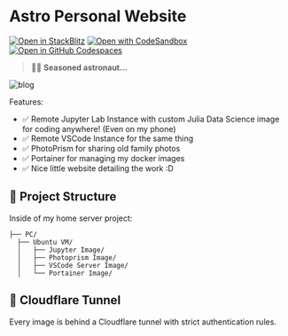 # Astro Personal Website


[![Open in StackBlitz](https://developer.stackblitz.com/img/open_in_stackblitz.svg)](https://stackblitz.com/github/withastro/astro/tree/latest/examples/blog)
[![Open with CodeSandbox](https://assets.codesandbox.io/github/button-edit-lime.svg)](https://codesandbox.io/p/sandbox/github/withastro/astro/tree/latest/examples/blog)
[![Open in GitHub Codespaces](https://github.com/codespaces/badge.svg)](https://codespaces.new/withastro/astro?devcontainer_path=.devcontainer/blog/devcontainer.json)

> 🧑‍🚀 **Seasoned astronaut...** 

![blog](https://github.com/withastro/astro/assets/2244813/ff10799f-a816-4703-b967-c78997e8323d)

Features:

- ✅ Remote Jupyter Lab Instance with custom Julia Data Science image for coding anywhere! (Even on my phone)
- ✅ Remote VSCode Instance for the same thing
- ✅ PhotoPrism for sharing old family photos
- ✅ Portainer for managing my docker images
- ✅ Nice little website detailing the work :D

## 🚀 Project Structure

Inside of my home server project:

```text
├── PC/  
  ├── Ubuntu VM/
  │   ├── Jupyter Image/
  │   ├── Photoprism Image/
  │   ├── VSCode Server Image/
  │   └── Portainer Image/
```

## 🧞 Cloudflare Tunnel

Every image is behind a Cloudflare tunnel with strict authentication rules.

